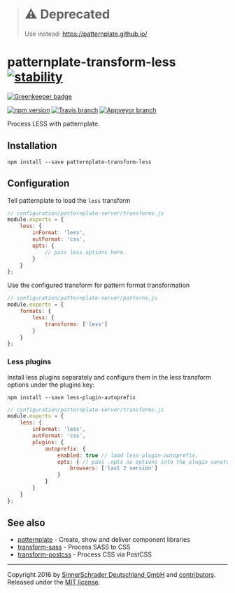 > # ⚠️ Deprecated
> Use instead: https://patternplate.github.io/

# patternplate-transform-less [![stability][0]][1]

[![Greenkeeper badge](https://badges.greenkeeper.io/sinnerschrader/patternplate-transform-less.svg)](https://greenkeeper.io/)

[![npm version][2]][3] [![Travis branch][4]][5] [![Appveyor branch][6]][7]

Process LESS with patternplate.

## Installation
```shell
npm install --save patternplate-transform-less
```

## Configuration

Tell patternplate to load the `less` transform

```js
// configuration/patternplate-server/transforms.js
module.exports = {
	less: {
		inFormat: 'less',
		outFormat: 'css',
		opts: {
			// pass less options here.
		}
	}
};
```

Use the configured transform for pattern format transformation

```js
// configuration/patternplate-server/patterns.js
module.exports = {
	formats: {
		less: {
			transforms: ['less']
		}
	}
};
```

### Less plugins

Install less plugins separately and configure them in the less transform options under the plugins key:

```
npm install --save less-plugin-autoprefix
```

```js
// configuration/patternplate-server/transforms.js
module.exports = {
	less: {
		inFormat: 'less',
		outFormat: 'css',
		plugins: {
			autoprefix: {
				enabled: true // load less-plugin-autoprefix,
				opts: { // pass .opts as options into the plugin constructor
					browsers: ['last 2 version']
				}
			}
		}
	}
};
```


## See also

* [patternplate](https://github.com/sinnerschrader/patternplate) - Create, show and deliver component libraries
* [transform-sass](https://github.com/marionebl/patternplate-transform-sass) - Process SASS to CSS
* [transform-postcss](https://github.com/sinnerschrader/patternplate-transform-postcss) - Process CSS via PostCSS

---
Copyright 2016 by [SinnerSchrader Deutschland GmbH](https://github.com/sinnerschrader) and [contributors](./graphs/contributors). Released under the [MIT license]('./license.md').

[0]: https://img.shields.io/badge/stability-stable-green.svg?style=flat-square
[1]: https://nodejs.org/api/documentation.html#documentation_stability_index
[2]: https://img.shields.io/npm/v/patternplate-transform-less.svg?style=flat-square
[3]: https://npmjs.org/package/patternplate-transform-less
[4]: https://img.shields.io/travis/sinnerschrader/patternplate-transform-less/master.svg?style=flat-square
[5]: https://travis-ci.org/sinnerschrader/patternplate-transform-less
[6]: https://img.shields.io/appveyor/ci/marionebl/patternplate-transform-less/master.svg?style=flat-square
[7]: https://ci.appveyor.com/project/marionebl/patternplate-transform-less
